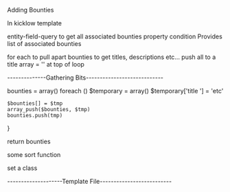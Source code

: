 Adding Bounties

In kicklow template

entity-field-query to get all associated bounties
    property condition
  Provides list of associated bounties

for each to pull apart bounties to get titles, descriptions etc...
  push all to a title
    array = '' at top of loop

--------------Gathering Bits----------------------------


bounties = array()
foreach ()
    $temporary = array()
    $temporary['title '] = 'etc'

    $bounties[] = $tmp
    array_push($bounties, $tmp)
    bounties.push(tmp)
  }

  return bounties


some sort function

set a class 

--------------------Template File--------------------------

<div class="bounty-contrainer">

<?php foreach(bounties) { ?>

<div class="bounty bounty-type-<?php print bounty['type'] ?>"
<h3> <?php print bounty['title'] ?> </h3>
<span> <?php print bounty['description'] ?> </span>

</div>
<?php } ?>

</div>
